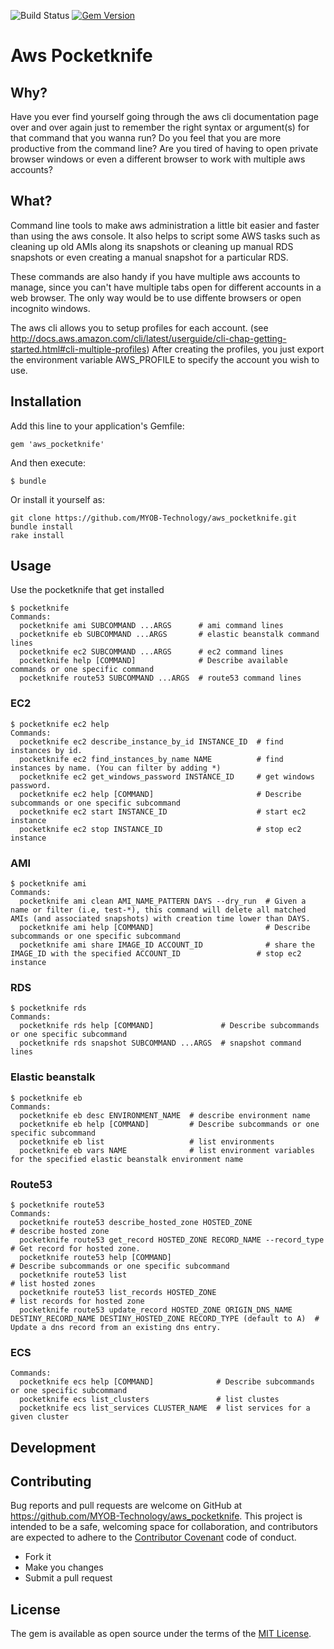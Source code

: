 ![Build Status](https://travis-ci.org/MYOB-Technology/aws_pocketknife.svg?branch=master)
[![Gem Version](https://badge.fury.io/rb/aws_pocketknife.svg)](https://badge.fury.io/rb/aws_pocketknife)

# Aws Pocketknife

## Why?

Have you ever find yourself going through the aws cli documentation page over and over again just to remember the right syntax or argument(s) for that command that you wanna run? Do you feel that you are more productive from the command line? Are you tired of having to open private browser windows or even a different browser to work with multiple aws accounts?

## What?

Command line tools to make aws administration a little bit easier and faster than using the aws console. It also helps to script some AWS tasks such as cleaning up
old AMIs along its snapshots or cleaning up manual RDS snapshots or even creating a manual snapshot for a particular RDS.

These commands are also handy if you have multiple aws accounts to manage, since you can't have multiple tabs open for
different accounts in a web browser. The only way would be to use diffente browsers or open incognito windows.

The aws cli allows you to setup profiles for each account. (see http://docs.aws.amazon.com/cli/latest/userguide/cli-chap-getting-started.html#cli-multiple-profiles) 
After creating the profiles, you just export the environment variable AWS_PROFILE to specify the account you wish to use.

## Installation

Add this line to your application's Gemfile:

```
gem 'aws_pocketknife'
```

And then execute:

    $ bundle

Or install it yourself as:

```
git clone https://github.com/MYOB-Technology/aws_pocketknife.git
bundle install
rake install
```

## Usage

Use the pocketknife that get installed

```
$ pocketknife 
Commands:
  pocketknife ami SUBCOMMAND ...ARGS      # ami command lines
  pocketknife eb SUBCOMMAND ...ARGS       # elastic beanstalk command lines
  pocketknife ec2 SUBCOMMAND ...ARGS      # ec2 command lines
  pocketknife help [COMMAND]              # Describe available commands or one specific command
  pocketknife route53 SUBCOMMAND ...ARGS  # route53 command lines

```

### EC2

```
$ pocketknife ec2 help
Commands:
  pocketknife ec2 describe_instance_by_id INSTANCE_ID  # find instances by id.
  pocketknife ec2 find_instances_by_name NAME          # find instances by name. (You can filter by adding *) 
  pocketknife ec2 get_windows_password INSTANCE_ID     # get windows password.
  pocketknife ec2 help [COMMAND]                       # Describe subcommands or one specific subcommand
  pocketknife ec2 start INSTANCE_ID                    # start ec2 instance
  pocketknife ec2 stop INSTANCE_ID                     # stop ec2 instance

```

### AMI

```
$ pocketknife ami
Commands:
  pocketknife ami clean AMI_NAME_PATTERN DAYS --dry_run  # Given a name or filter (i.e, test-*), this command will delete all matched AMIs (and associated snapshots) with creation time lower than DAYS.
  pocketknife ami help [COMMAND]                         # Describe subcommands or one specific subcommand
  pocketknife ami share IMAGE_ID ACCOUNT_ID              # share the IMAGE_ID with the specified ACCOUNT_ID                 # stop ec2 instance

```

### RDS

```
$ pocketknife rds
Commands:
  pocketknife rds help [COMMAND]               # Describe subcommands or one specific subcommand
  pocketknife rds snapshot SUBCOMMAND ...ARGS  # snapshot command lines

```

### Elastic beanstalk

```
$ pocketknife eb
Commands:
  pocketknife eb desc ENVIRONMENT_NAME  # describe environment name
  pocketknife eb help [COMMAND]         # Describe subcommands or one specific subcommand
  pocketknife eb list                   # list environments
  pocketknife eb vars NAME              # list environment variables for the specified elastic beanstalk environment name
```

### Route53

```
$ pocketknife route53
Commands:
  pocketknife route53 describe_hosted_zone HOSTED_ZONE                                                                              # describe hosted zone
  pocketknife route53 get_record HOSTED_ZONE RECORD_NAME --record_type                                                              # Get record for hosted zone.
  pocketknife route53 help [COMMAND]                                                                                                # Describe subcommands or one specific subcommand
  pocketknife route53 list                                                                                                          # list hosted zones
  pocketknife route53 list_records HOSTED_ZONE                                                                                      # list records for hosted zone
  pocketknife route53 update_record HOSTED_ZONE ORIGIN_DNS_NAME DESTINY_RECORD_NAME DESTINY_HOSTED_ZONE RECORD_TYPE (default to A)  # Update a dns record from an existing dns entry.
```

### ECS

```
Commands:
  pocketknife ecs help [COMMAND]              # Describe subcommands or one specific subcommand
  pocketknife ecs list_clusters               # list clustes
  pocketknife ecs list_services CLUSTER_NAME  # list services for a given cluster
```

## Development


## Contributing

Bug reports and pull requests are welcome on GitHub at https://github.com/MYOB-Technology/aws_pocketknife. This project is intended to be a safe, welcoming space for collaboration, and contributors are expected to adhere to the [Contributor Covenant](http://contributor-covenant.org) code of conduct.

   * Fork it
   * Make you changes
   * Submit a pull request

## License

The gem is available as open source under the terms of the [MIT License](http://opensource.org/licenses/MIT).


